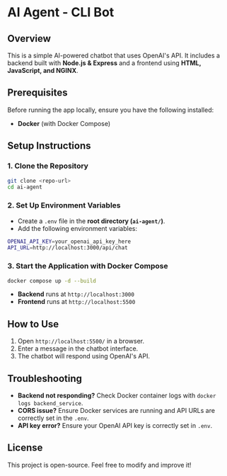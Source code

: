 # AI Agent - CLI Bot

## Overview
This is a simple AI-powered chatbot that uses OpenAI's API. It includes a backend built with **Node.js & Express** and a frontend using **HTML, JavaScript, and NGINX**.

## Prerequisites
Before running the app locally, ensure you have the following installed:
- **Docker** (with Docker Compose)

## Setup Instructions

### 1. Clone the Repository
```sh
git clone <repo-url>
cd ai-agent
```

### 2. Set Up Environment Variables
- Create a `.env` file in the **root directory (`ai-agent/`)**.
- Add the following environment variables:
```sh
OPENAI_API_KEY=your_openai_api_key_here
API_URL=http://localhost:3000/api/chat
```

### 3. Start the Application with Docker Compose
```sh
docker compose up -d --build
```

- **Backend** runs at `http://localhost:3000`
- **Frontend** runs at `http://localhost:5500`

## How to Use
1. Open `http://localhost:5500/` in a browser.
2. Enter a message in the chatbot interface.
3. The chatbot will respond using OpenAI's API.

## Troubleshooting
- **Backend not responding?** Check Docker container logs with `docker logs backend_service`.
- **CORS issue?** Ensure Docker services are running and API URLs are correctly set in the `.env`.
- **API key error?** Ensure your OpenAI API key is correctly set in `.env`.

## License
This project is open-source. Feel free to modify and improve it!
